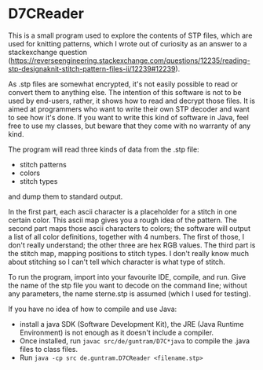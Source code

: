 # D7CReader

This is a small program used to explore the contents of STP files, which are used for knitting patterns, which I wrote out of
curiosity as an answer to a stackexchange question (https://reverseengineering.stackexchange.com/questions/12235/reading-stp-designaknit-stitch-pattern-files-ii/12239#12239).

As .stp files are somewhat encrypted, it's not easily possible to read or convert them to anything else. 
The intention of this software is not to be used by end-users, rather, it shows how to read and decrypt those files. It is
aimed at programmers who want to write their own STP decoder and want to see how it's done. If you want to write this kind
of software in Java, feel free to use my classes, but beware that they come with no warranty of any kind.

The program will read three kinds of data from the .stp file:

* stitch patterns
* colors
* stitch types

and dump them to standard output. 

In the first part, each ascii character is a placeholder for a stitch in one certain color. This ascii map gives you a rough
idea of the pattern.
The second part maps those ascii characters to colors; the software will output a list of all color definitions, together with 
4 numbers. The first of those, I don't really understand; the other three are hex RGB values.
The third part is the stitch map, mapping positions to stitch types. I don't really know much about stitching so I can't tell
which character is what type of stitch.

To run the program, import into your favourite IDE, compile, and run. Give the name of the stp file you want to decode on the
command line; without any parameters, the name sterne.stp is assumed (which I used for testing).

If you have no idea of how to compile and use Java:
- install a java SDK (Software Development Kit), the JRE (Java Runtime Environment) is not enough as it doesn't include a compiler.
- Once installed, run `javac src/de/guntram/D7C*java` to compile the .java files to class files.
- Run `java -cp src de.guntram.D7CReader <filename.stp>`
